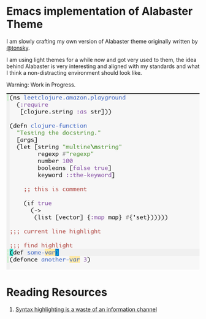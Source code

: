 # Emacs implementation of Alabaster Theme


I am slowly crafting my own version of Alabaster theme originally written by [@tonsky](https://github.com/tonsky/vscode-theme-alabaster).

I am using light themes for a while now and got very used to them, the idea behind Alabaster is very
interesting and aligned with my standards and what I think a non-distracting environment should look
like.


Warning: Work in Progress.


![Screenshot](https://raw.githubusercontent.com/wandersoncferreira/alabaster-theme/master/screenshot.png)


# Reading Resources

1. [Syntax highlighting is a waste of an information channel](https://buttondown.email/hillelwayne/archive/syntax-highlighting-is-a-waste-of-an-information/)
